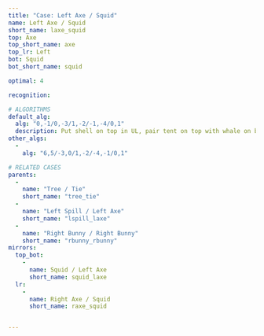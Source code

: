 ```yaml
---
title: "Case: Left Axe / Squid"
name: Left Axe / Squid
short_name: laxe_squid
top: Axe
top_short_name: axe
top_lr: Left
bot: Squid
bot_short_name: squid

optimal: 4

recognition:

# ALGORITHMS
default_alg:
  alg: "0,-1/0,-3/1,-2/-1,-4/0,1"
  description: Put shell on top in UL, pair tent on top with whale on bottom to form good tree/tie.
other_algs:
  -
    alg: "6,5/-3,0/1,-2/-4,-1/0,1"

# RELATED CASES
parents:
  -
    name: "Tree / Tie"
    short_name: "tree_tie"
  -
    name: "Left Spill / Left Axe"
    short_name: "lspill_laxe"
  -
    name: "Right Bunny / Right Bunny"
    short_name: "rbunny_rbunny"
mirrors:
  top_bot:
    -
      name: Squid / Left Axe
      short_name: squid_laxe
  lr:
    -
      name: Right Axe / Squid
      short_name: raxe_squid


---
```



